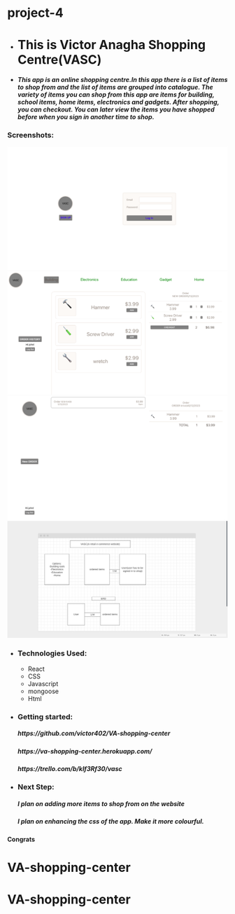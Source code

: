 # project-4

- <h1>This is Victor Anagha Shopping Centre(VASC)</h1>

- <h5>This app is an online shopping centre.In this app there is a list of items to shop from and the list of items are grouped into catalogue. The variety of items you can shop from this app are items for building, school items, home items, electronics and gadgets. After shopping, you can checkout. You can  later view the items you have shopped before when you sign in another time to shop. </h5>

### Screenshots:

![login](/login.png)
![order](/order.png)
![history](/history.png)
![ERD](/wireframe.png)

- <h3>Technologies Used:</h3>
  <ul>
    <li>React</li>
    <li>CSS</li>
    <li>Javascript</li>
    <li>mongoose</li>
    <li>Html</li>
  </ul>

- <h3>Getting started:</h3>
  <h5>https://github.com/victor402/VA-shopping-center</h5>
  <h5>https://va-shopping-center.herokuapp.com/</h5>
  <h5>https://trello.com/b/kIf3Rf30/vasc</h5>
  <h5></h5>

- <h3>Next Step:</h3>
  <h5>I plan on adding more items to shop from on the website <h5>
  <h5>I plan on enhancing the css of the app. Make it more colourful.</h5>

#### Congrats

# VA-shopping-center

# VA-shopping-center
